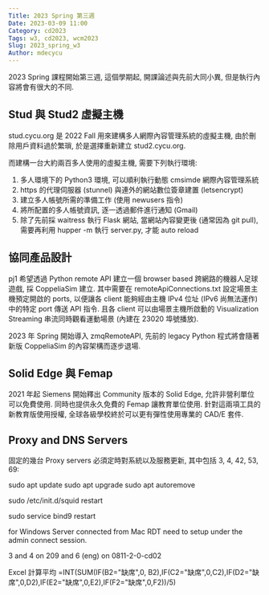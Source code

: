 ```yaml
---
Title: 2023 Spring 第三週
Date: 2023-03-09 11:00
Category: cd2023
Tags: w3, cd2023, wcm2023
Slug: 2023_spring_w3
Author: mdecycu
---
```


2023 Spring 課程開始第三週, 這個學期起, 開課論述與先前大同小異, 但是執行內容將會有很大的不同.

<!-- PELICAN_END_SUMMARY -->

Stud 與 Stud2 虛擬主機
----

stud.cycu.org 是 2022 Fall 用來建構多人網際內容管理系統的虛擬主機, 由於刪除用戶資料過於繁瑣, 於是選擇重新建立 stud2.cycu.org. 

而建構一台大約兩百多人使用的虛擬主機, 需要下列執行環境:

1. 多人環境下的 Python3 環境, 可以順利執行動態 cmsimde 網際內容管理系統
2. https 的代理伺服器 (stunnel) 與連外的網站數位簽章建置 (letsencrypt)
3. 建立多人帳號所需的準備工作 (使用 newusers 指令)
4. 將所配置的多人帳號資訊, 逐一透過郵件進行通知 (Gmail)
5. 除了先前採 waitress 執行 Flask 網站, 當網站內容變更後 (通常因為 git pull), 需要再利用 hupper -m 執行 server.py, 才能 auto reload

協同產品設計
----

pj1 希望透過 Python remote API 建立一個 browser based 跨網路的機器人足球遊戲, 採 CoppeliaSim 建立. 其中需要在 remoteApiConnections.txt 設定場景主機預定開啟的 ports, 以便讓各 client 能夠經由主機 IPv4 位址 (IPv6 尚無法運作) 中的特定 port 傳送 API 指令. 且各 client 可以由場景主機所啟動的 Visualization Streaming 串流同時觀看運動場景 (內建在 23020 埠號播放).

2023 年 Spring 開始導入 zmqRemoteAPI, 先前的 legacy Python 程式將會隨著新版 CoppeliaSim 的內容架構而逐步退場.

Solid Edge 與 Femap
----

2021 年起 Siemens 開始釋出 Community 版本的 Solid Edge, 允許非營利單位可以免費使用. 同時也提供永久免費的 Femap 讓教育單位使用. 針對這兩項工具的新教育版使用授權, 全球各級學校終於可以更有彈性使用專業的 CAD/E 套件.

Proxy and DNS Servers
----

固定的幾台 Proxy servers 必須定時對系統以及服務更新, 其中包括 3, 4, 42, 53, 69:

sudo apt update
sudo apt upgrade
sudo apt autoremove

sudo /etc/init.d/squid restart

sudo service bind9 restart

for Windows Server connected from Mac RDT need to setup under the admin connect session.

3 and 4 on 209 and 6 (eng) on 0811-2-0-cd02 

Excel 計算平均 =INT(SUM(IF(B2="缺席",0, B2),IF(C2="缺席",0,C2),IF(D2="缺席",0,D2),IF(E2="缺席",0,E2),IF(F2="缺席",0,F2))/5)

